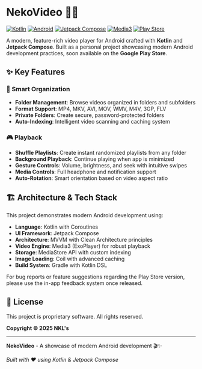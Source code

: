 # NekoVideo 🐾🎥

[![Kotlin](https://img.shields.io/badge/Kotlin-1.9+-blueviolet?logo=kotlin)](https://kotlinlang.org/)
[![Android](https://img.shields.io/badge/Android-9%2B-green?logo=android)](https://developer.android.com)
[![Jetpack Compose](https://img.shields.io/badge/Jetpack%20Compose-1.6+-blue?logo=android)](https://developer.android.com/jetpack/compose)
[![Media3](https://img.shields.io/badge/Media3-1.4+-orange?logo=android)](https://developer.android.com/guide/topics/media/media3)
[![Play Store](https://img.shields.io/badge/Play%20Store-Coming%20Soon-brightgreen?logo=google-play)](https://play.google.com/store)

A modern, feature-rich video player for Android crafted with **Kotlin** and **Jetpack Compose**. Built as a personal project showcasing modern Android development practices, soon available on the **Google Play Store**.

## ✨ Key Features

### 📁 Smart Organization
- **Folder Management**: Browse videos organized in folders and subfolders
- **Format Support**: MP4, MKV, AVI, MOV, WMV, M4V, 3GP, FLV
- **Private Folders**: Create secure, password-protected folders
- **Auto-Indexing**: Intelligent video scanning and caching system

### 🎮 Playback
- **Shuffle Playlists**: Create instant randomized playlists from any folder
- **Background Playback**: Continue playing when app is minimized
- **Gesture Controls**: Volume, brightness, and seek with intuitive swipes
- **Media Controls**: Full headphone and notification support
- **Auto-Rotation**: Smart orientation based on video aspect ratio

## 🏗️ Architecture & Tech Stack

This project demonstrates modern Android development using:

- **Language**: Kotlin with Coroutines
- **UI Framework**: Jetpack Compose
- **Architecture**: MVVM with Clean Architecture principles
- **Video Engine**: Media3 (ExoPlayer) for robust playback
- **Storage**: MediaStore API with custom indexing
- **Image Loading**: Coil with advanced caching
- **Build System**: Gradle with Kotlin DSL

For bug reports or feature suggestions regarding the Play Store version, please use the in-app feedback system once released.

## 📄 License

This project is proprietary software. All rights reserved.

**Copyright © 2025 NKL's**

---

**NekoVideo** - A showcase of modern Android development 🎬✨

*Built with ❤️ using Kotlin & Jetpack Compose*

